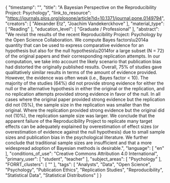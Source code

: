 {
    "timestamp": "",
    "title": "A Bayesian Perspective on the Reproducibility Project: Psychology",
    "link_to_resource": "https://journals.plos.org/plosone/article?id=10.1371/journal.pone.0149794",
    "creators": [
        "Alexander Etz",
        "Joachim Vandekerckhove"
    ],
    "material_type": [
        "Reading"
    ],
    "education_level": [
        "Graduate / Professional"
    ],
    "abstract": "We revisit the results of the recent Reproducibility Project: Psychology by the Open Science Collaboration. We compute Bayes factors\u2014a quantity that can be used to express comparative evidence for an hypothesis but also for the null hypothesis\u2014for a large subset (N = 72) of the original papers and their corresponding replication attempts. In our computation, we take into account the likely scenario that publication bias had distorted the originally published results. Overall, 75% of studies gave qualitatively similar results in terms of the amount of evidence provided. However, the evidence was often weak (i.e., Bayes factor < 10). The majority of the studies (64%) did not provide strong evidence for either the null or the alternative hypothesis in either the original or the replication, and no replication attempts provided strong evidence in favor of the null. In all cases where the original paper provided strong evidence but the replication did not (15%), the sample size in the replication was smaller than the original. Where the replication provided strong evidence but the original did not (10%), the replication sample size was larger. We conclude that the apparent failure of the Reproducibility Project to replicate many target effects can be adequately explained by overestimation of effect sizes (or overestimation of evidence against the null hypothesis) due to small sample sizes and publication bias in the psychological literature. We further conclude that traditional sample sizes are insufficient and that a more widespread adoption of Bayesian methods is desirable.",
    "language": [
        "en"
    ],
    "conditions_of_use": "Creative Commons Attribution 4.0 International",
    "primary_user": [
        "student",
        "teacher"
    ],
    "subject_areas": [
        "Psychology"
    ],
    "FORRT_clusters": [
        ""
    ],
    "tags": [
        "Analysts",
        "Data",
        "Open Science",
        "Psychology",
        "Publication Ethics",
        "Replication Studies",
        "Reproducibility",
        "Statistical Data",
        "Statistical Distributions"
    ]
}